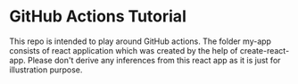 # GitHub Actions Tutorial

This repo is intended to play around GitHub actions. The folder my-app consists of react application which was created by the help of create-react-app. Please don't derive any inferences from this react app as it is just for illustration purpose.
